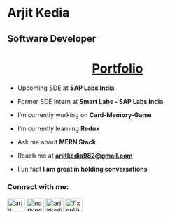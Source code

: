 <h1>Arjit Kedia</h1>
<h2>Software Developer</h2>
<div align="center"><h1><a href='https://arjit-portfolio.vercel.app/'>Portfolio</a></h1></div>

- Upcoming SDE at **SAP Labs India**
  
- Former SDE intern at **Smart Labs - SAP Labs India**
  
- I’m currently working on **Card-Memory-Game**

- I’m currently learning **Redux**

- Ask me about **MERN Stack**

- Reach me at **arjitkedia982@gmail.com**

- Fun fact **I am great in holding conversations**

<h3 align="left">Connect with me:</h3>
   <p align="left">
   <a href="https://linkedin.com/in/arjit-kedia-06041a236" target="_blank"><img align="center" src="https://raw.githubusercontent.com/rahuldkjain/github-profile-readme-generator/master/src/images/icons/Social/linked-in-alt.svg" alt="arjit-kedia-06041a236" height="30" width="40" /></a>
   <a href="https://instagram.com/nothing_23_why" target="_blank"><img align="center" src="https://raw.githubusercontent.com/rahuldkjain/github-profile-readme-generator/master/src/images/icons/Social/instagram.svg" alt="nothing_23_why" height="30" width="40" /></a>
   <a href="https://www.behance.net/arjit_visuals" target="_blank"><img align="center" src="https://raw.githubusercontent.com/rahuldkjain/github-profile-readme-generator/master/src/images/icons/Social/behance.svg" alt="arjitkedia" height="30" width="40" /></a>
   <a href="https://auth.geeksforgeeks.org/user/fixer69" target="_blank"><img align="center" src="https://raw.githubusercontent.com/rahuldkjain/github-profile-readme-generator/master/src/images/icons/Social/geeks-for-geeks.svg" alt="fixer69" height="30" width="40" /></a>
   </p>

